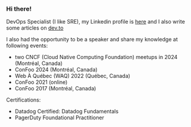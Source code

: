 ### Hi there!

DevOps Specialist (I like SRE), my Linkedin profile is [here](https://www.linkedin.com/in/lucienboix/?locale=en_US) and I also write some articles on [dev.to](https://dev.to/lboix)

I also had the opportunity to be a speaker and share my knowledge at following events:
- two CNCF (Cloud Native Computing Foundation) meetups in 2024 (Montréal, Canada)
- ConFoo 2024 (Montréal, Canada)
- Web À Québec (WAQ) 2022 (Québec, Canada)
- ConFoo 2021 (online)
- ConFoo 2017 (Montréal, Canada)

Certifications:
- Datadog Certified: Datadog Fundamentals
- PagerDuty Foundational Practitioner
